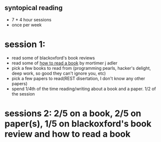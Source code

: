 ## syntopical reading
* 7 * 4 hour sessions
* once per week

# session 1:
* read some of blackoxford's book reviews
* read some of [how to read a book]() by mortimer j adler
* pick a few books to read from (programming pearls, hacker's delight, deep  work, so good they can't ignore you, etc)
* pick a few papers to read(REST disertation, I don't know any other papers)
* spend 1/4th of the time reading/writing about a book and a paper. 1/2 of the session

# sessions 2: 2/5 on a book, 2/5 on paper(s), 1/5 on blackoxford's book review and how to read a book
